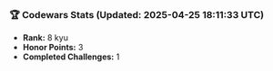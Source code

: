 ### 🏆 Codewars Stats (Updated: 2025-04-25 18:11:33 UTC)

- **Rank:** 8 kyu
- **Honor Points:** 3
- **Completed Challenges:** 1
